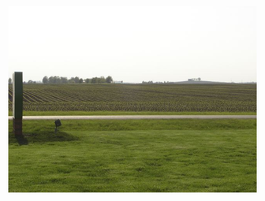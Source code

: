 ![Looking West toward the hill](https://github.com/maxaglover/markdown-portfolio/blob/main/_includes/pioneerwest.jpg)
